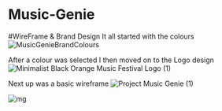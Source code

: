 # Music-Genie

#WireFrame & Brand Design
It all started with the colours 
![MusicGenieBrandColours](https://user-images.githubusercontent.com/55624526/218804685-41f80646-842f-4a29-80f1-e1d9c7b2d4cd.png)


After a colour was selected I then moved on to the Logo design 
![Minimalist Black Orange Music Festival Logo (1)](https://user-images.githubusercontent.com/55624526/218803621-f6350a49-fe07-4a0d-b9be-e3ccffe53b42.png)

Next up was a basic wireframe 
![Project Music Genie (1)](https://user-images.githubusercontent.com/55624526/218803559-51ab4162-2786-434b-b9a0-86e0285e9a2d.png)

![mg](https://user-images.githubusercontent.com/55624526/218804974-141e32aa-d2ac-4949-a5ed-f39cc3f975ac.png)
